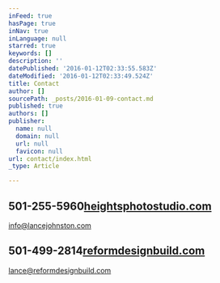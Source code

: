 ```yaml
---
inFeed: true
hasPage: true
inNav: true
inLanguage: null
starred: true
keywords: []
description: ''
datePublished: '2016-01-12T02:33:55.583Z'
dateModified: '2016-01-12T02:33:49.524Z'
title: Contact
author: []
sourcePath: _posts/2016-01-09-contact.md
published: true
authors: []
publisher:
  name: null
  domain: null
  url: null
  favicon: null
url: contact/index.html
_type: Article

---
```

## 

## 

## 501-255-5960[heightsphotostudio.com][0]  
info@lancejohnston.com  

## 501-499-2814[reformdesignbuild.com][1]  
lance@reformdesignbuild.com

## 



[0]: https://thegrid.ai/lance-johnston-photographer/
[1]: https://thegrid.ai/reform-design-build/